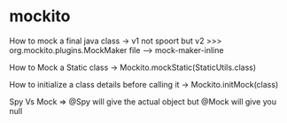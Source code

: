 # mockito

How to mock a final java class -> v1 not spoort but v2 >>> org.mockito.plugins.MockMaker file --> mock-maker-inline

How to Mock a Static class -> Mockito.mockStatic(StaticUtils.class)

How to initialize a class details before calling it -> Mockito.initMock(class)

Spy Vs Mock => @Spy will give the actual object but @Mock will give you null

